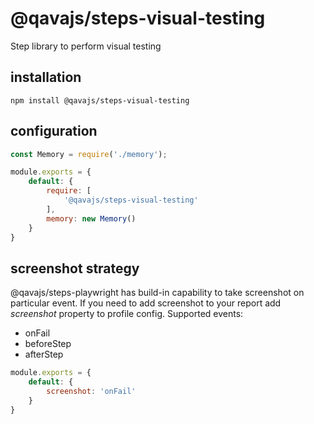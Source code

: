 # @qavajs/steps-visual-testing
Step library to perform visual testing

## installation

`npm install @qavajs/steps-visual-testing`

## configuration
```javascript
const Memory = require('./memory');

module.exports = {
    default: {
        require: [
            '@qavajs/steps-visual-testing'
        ],
        memory: new Memory()
    }
}
```

## screenshot strategy
@qavajs/steps-playwright has build-in capability to take screenshot on particular event. If you need to add 
screenshot to your report add _screenshot_ property to profile config.
Supported events:
- onFail
- beforeStep
- afterStep

```javascript
module.exports = {
    default: {
        screenshot: 'onFail'
    }
}
```
